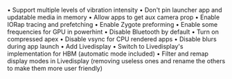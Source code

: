 • Support multiple levels of vibration intensity
• Don't pin launcher app and updatable media in memory
• Allow apps to get aux camera prop
• Enable IORap tracing and prefetching
• Enable Zygote preforming
• Enable some frequencies for GPU in powerhint
• Disable Bluetooth by default
• Turn on compressed apex
• Disable vsync for CPU rendered apps
• Disable blurs during app launch
• Add Livedisplay
• Switch to Livedisplay's implementation for HBM (automatic mode included)
• Filter and remap display modes in Livedisplay (removing useless ones and rename the others to make them more user friendly)
